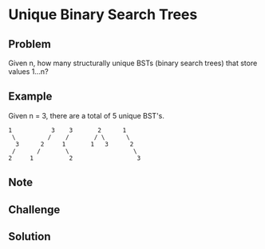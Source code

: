Unique Binary Search Trees
===


Problem
-------

Given n, how many structurally unique BSTs (binary search trees) that store values 1...n?

Example
-------

Given n = 3, there are a total of 5 unique BST's.

    1           3    3       2      1
     \         /    /       / \      \
      3      2     1       1   3      2
     /      /       \                  \
    2     1          2                  3

Note
---------

Challenge
---------

Solution
--------
